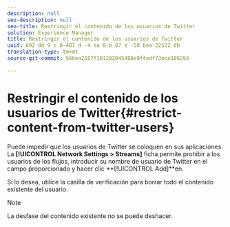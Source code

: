 ```yaml
---
description: null
seo-description: null
seo-title: Restringir el contenido de los usuarios de Twitter
solution: Experience Manager
title: Restringir el contenido de los usuarios de Twitter
uuid: 692 dd 9 c 0-487 d -4 ea 8-b 87 e -58 bea 22522 db
translation-type: tm+mt
source-git-commit: 566ea2587f101202045488e9f4edf73ece100293

---
```



# Restringir el contenido de los usuarios de Twitter{#restrict-content-from-twitter-users}

Puede impedir que los usuarios de Twitter se coloquen en sus aplicaciones. La **[!UICONTROL Network Settings > Streams]** ficha permite prohibir a los usuarios de los flujos, introducir su nombre de usuario de Twitter en el campo proporcionado y hacer clic **[!UICONTROL Add]**en.

Si lo desea, utilice la casilla de verificación para borrar todo el contenido existente del usuario.

>[!NOTE]
>
>La desfase del contenido existente no se puede deshacer.

